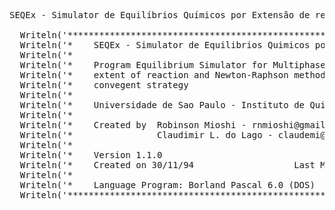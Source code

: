 <pre>
SEQEx - Simulator de Equilíbrios Químicos por Extensão de reação     

  Writeln('****************************************************************************');
  Writeln('*    SEQEx - Simulator de Equilibrios Quimicos por Extensao de reacao      *');
  Writeln('*                                                                          *');
  Writeln('*    Program Equilibrium Simulator for Multiphase Equilibri on the         *');
  Writeln('*    extent of reaction and Newton-Raphson method with    globally         *');
  Writeln('*    convegent strategy                                                    *');
  Writeln('*                                                                          *');
  Writeln('*    Universidade de Sao Paulo - Instituto de Quimica - Sao Paulo - Brazil *');
  Writeln('*                                                                          *');
  Writeln('*    Created by  Robinson Mioshi - rnmioshi@gmail.com                      *');
  Writeln('*                Claudimir L. do Lago - claudemi@iq.usp.br                 *');
  Writeln('*                                                                          *');
  Writeln('*    Version 1.1.0                                                         *');
  Writeln('*    Created on 30/11/94                   Last Modified: 17/02/97         *');
  Writeln('*                                                                          *');
  Writeln('*    Language Program: Borland Pascal 6.0 (DOS)                            *');
  Writeln('****************************************************************************');
</pre>
